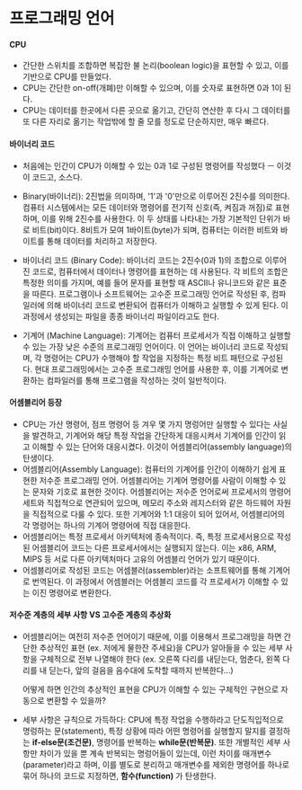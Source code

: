 # 프로그래밍 언어

#### CPU
- 간단한 스위치를 조합하면 복잡한 불 논리(boolean logic)을 표현할 수 있고, 이를 기반으로 CPU를 만들었다.
- CPU는 간단한 on-off(개폐)만 이해할 수 있으며, 이를 숫자로 표현하면 0과 1이 된다.
- CPU는 데이터를 한곳에서 다른 곳으로 옮기고, 간단히 연산한 후 다시 그 데이터를 또 다른 자리로 옮기는 작업밖에 할 줄 모를 정도로 단순하지만, 매우 빠르다.

#### 바이너리 코드
- 처음에는 인간이 CPU가 이해할 수 있는 0과 1로 구성된 명령어를 작성했다 ㅡ 이것이 코드고, 소스다.   
- Binary(바이너리): 2진법을 의미하며, '1'과 '0'만으로 이루어진 2진수를 의미한다. 컴퓨터 시스템에서는 모든 데이터와 명령어를 전기적 신호(즉, 켜짐과 꺼짐)로 표현하며, 이를 위해 2진수를 사용한다. 이 두 상태를 나타내는 가장 기본적인 단위가 바로 비트(bit)이다. 8비트가 모여 1바이트(byte)가 되며, 컴퓨터는 이러한 비트와 바이트를 통해 데이터를 처리하고 저장한다.

- 바이너리 코드 (Binary Code): 바이너리 코드는 2진수(0과 1)의 조합으로 이루어진 코드로, 컴퓨터에서 데이터나 명령어를 표현하는 데 사용된다. 각 비트의 조합은 특정한 의미를 가지며, 예를 들어 문자를 표현할 때 ASCII나 유니코드와 같은 표준을 따른다. 프로그램이나 소프트웨어는 고수준 프로그래밍 언어로 작성된 후, 컴파일러에 의해 바이너리 코드로 변환되어 컴퓨터가 이해하고 실행할 수 있게 된다. 이 과정에서 생성되는 파일을 종종 바이너리 파일이라고도 한다.

- 기계어 (Machine Language): 기계어는 컴퓨터 프로세서가 직접 이해하고 실행할 수 있는 가장 낮은 수준의 프로그래밍 언어이다. 이 언어는 바이너리 코드로 작성되며, 각 명령어는 CPU가 수행해야 할 작업을 지정하는 특정 비트 패턴으로 구성된다. 현대 프로그래밍에서는 고수준 프로그래밍 언어를 사용한 후, 이를 기계어로 변환하는 컴파일러를 통해 프로그램을 작성하는 것이 일반적이다.

#### 어셈블리어 등장
- CPU는 가산 명령어, 점프 명령어 등 겨우 몇 가지 명렁어만 실행할 수 있다는 사실을 발견하고, 기계어와 해당 특정 작업을 간단하게 대응시켜서 기계어를 인간이 읽고 이해할 수 있는 단어와 대응시켰다. 이것이 어셈블리어(assembly language)의 탄생이다. 
- 어셈블리어(Assembly Language): 컴퓨터의 기계어를 인간이 이해하기 쉽게 표현한 저수준 프로그래밍 언어. 어셈블리어는 기계어 명령어를 사람이 이해할 수 있는 문자와 기호로 표현한 것이다. 어셈블리어는 저수준 언어로써 프로세서의 명령어 세트와 직접적으로 연관되어 있으며, 메모리 주소와 레지스터와 같은 하드웨어 자원을 직접적으로 다룰 수 있다. 또한  기계어와 1:1 대응이 되어 있어서, 어셈블리어의 각 명령어는 하나의 기계어 명령어에 직접 대응한다. 
- 어셈블리어는 특정 프로세서 아키텍처에 종속적이다. 즉, 특정 프로세서용으로 작성된 어셈블리어 코드는 다른 프로세서에서는 실행되지 않는다. 이는 x86, ARM, MIPS 등 서로 다른 아키텍처마다 고유의 어셈블리 언어가 있기 때문이다.
- 어셈블리어로 작성된 코드는 어셈블러(assembler)라는 소프트웨어를 통해 기계어로 번역된다. 이 과정에서 어셈블러는 어셈블리 코드를 각 프로세서가 이해할 수 있는 이진 명령어로 변환한다.

#### 저수준 계층의 세부 사항 VS 고수준 계층의 추상화
- 어셈블리어는 여전히 저수준 언어이기 때문에, 이를 이용해서 프로그래밍을 하면 간단한 추상적인 표현 (ex. 저에게 물한잔 주세요)을 CPU가 알아들을 수 있는 세부 사항을 구체적으로 전부 나열해야 한다 (ex. 오른쪽 다리를 내딛는다, 멈춘다, 왼쪽 다리를 내 딛는다,  앞의 걸음을 음수대에 도착할 때까지 반복한다...) 
  
  어떻게 하면 인간의 추상적인 표현을 CPU가 이해할 수 있는 구체적인 구현으로 자동으로 변환할 수 있을까?
- 세부 사항은 규칙으로 가득하다: CPU에 특정 작업을 수행하라고 단도직입적으로 명렁하는 문(statement), 특정 상황에 따라 어떤 명령어를 실행할지 말지를 결정하는 **if-else문(조건문)**, 명령어를 반복하는 **while문(반복문)**. 또한 개별적인 세부 사항만 차이가 있을 뿐 계속 반복되는 명렁어들이 있는데, 이런 차이를 매개변수(parameter)라고 하며, 이를 별도로 분리하고 매개변수를 제외한 명령어를 하나로 묶어 하나의 코드로 지정하면, **함수(function)** 가 탄생한다.